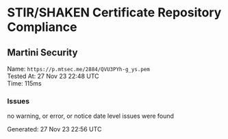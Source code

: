 # STIR/SHAKEN Certificate Repository Compliance

## Martini Security

Name: `https://p.mtsec.me/2884/QVU3PYh-g_ys.pem`\
Tested At: 27 Nov 23 22:48 UTC\
Time: 115ms

### Issues

no warning, or error, or notice date level issues were found

Generated: 27 Nov 23 22:56 UTC
